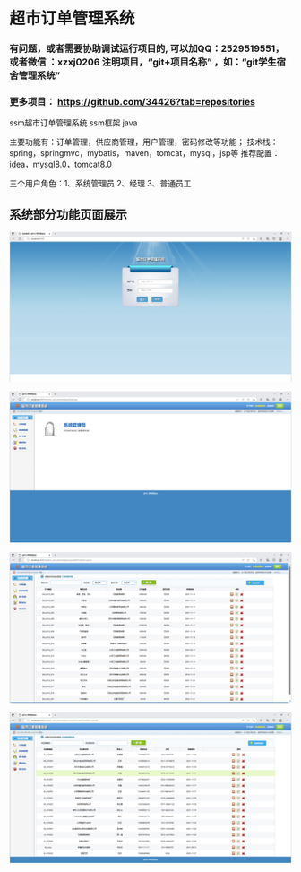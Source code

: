 # 超市订单管理系统

### 有问题，或者需要协助调试运行项目的, 可以加QQ：2529519551，或者微信 ：xzxj0206 注明项目，“git+项目名称” ，如：“git学生宿舍管理系统”

### 更多项目： https://github.com/34426?tab=repositories

ssm超市订单管理系统  ssm框架  java

主要功能有：订单管理，供应商管理，用户管理，密码修改等功能；
技术栈：spring，springmvc，mybatis，maven，tomcat，mysql，jsp等
推荐配置：idea，mysql8.0，tomcat8.0

三个用户角色：1、系统管理员 2、经理 3、普通员工

## 系统部分功能页面展示

![img.png](imgs/img.png)

![img_1.png](imgs/img_1.png)

![img_2.png](imgs/img_2.png)

![img_3.png](imgs/img_3.png)



